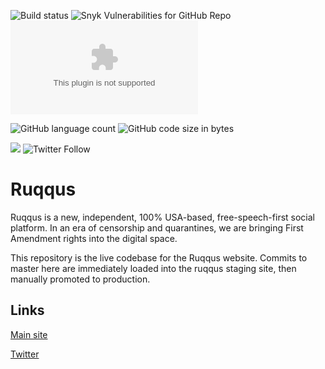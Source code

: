 ![Build status](https://travis-ci.com/ruqqus/ruqqus.svg?branch=master) ![Snyk Vulnerabilities for GitHub Repo](https://img.shields.io/snyk/vulnerabilities/github/ruqqus/ruqqus) [![Website](https://img.shields.io/website/https/www.ruqqus.com?down_color=red&down_message=down&up_message=up)](https://www.ruqqus.com)

![GitHub language count](https://img.shields.io/github/languages/count/ruqqus/ruqqus) ![GitHub code size in bytes](https://img.shields.io/github/languages/code-size/ruqqus/ruqqus)

[![](https://img.shields.io/discord/599258778520518676)](https://discord.gg/U57jqnn) ![[Twitter Follow](https://img.shields.io/twitter/follow/ruqqus?style=social)](https://twitter.com/ruqqus)

# Ruqqus

Ruqqus is a new, independent, 100% USA-based, free-speech-first social platform. In an era of censorship and quarantines, we are bringing First Amendment rights into the digital space.

This repository is the live codebase for the Ruqqus website. Commits to master here are immediately loaded into the ruqqus staging site, then manually promoted to production.

## Links

[Main site](https://ruqqus.com)

[Twitter](https://twitter.com/ruqqus)
